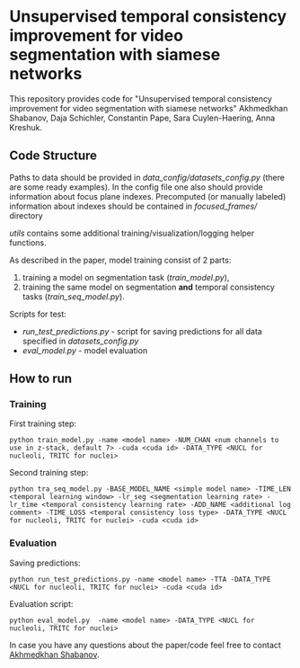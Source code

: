 # Unsupervised temporal consistency improvement for video segmentation with siamese networks

This repository provides code for "Unsupervised temporal consistency improvement for video segmentation with siamese networks" Akhmedkhan Shabanov, Daja Schichler, Constantin Pape, Sara Cuylen-Haering, Anna Kreshuk.

## Code Structure
Paths to data should be provided in *data_config/datasets_config.py* (there are some ready examples).
In the config file one also should provide information about focus plane indexes. Precomputed (or manually labeled) information about indexes should be contained in *focused_frames/* directory

*utils* contains some additional training/visualization/logging helper functions.

As described  in the paper, model training consist of 2 parts: 
1) training a model on segmentation task (*train_model.py*), 
2) training the same model on segmentation **and** temporal consistency tasks (*train_seq_model.py*). 

Scripts for test: 
* *run_test_predictions.py* - script for saving predictions for all data specified in *datasets_config.py*
* *eval_model.py* - model evaluation

## How to run

### Training
First training step:
```
python train_model.py -name <model name> -NUM_CHAN <num channels to use in z-stack, default 7> -cuda <cuda id> -DATA_TYPE <NUCL for nucleoli, TRITC for nuclei>
```

Second training step:
```
python tra_seq_model.py -BASE_MODEL_NAME <simple model name> -TIME_LEN <temporal learning window> -lr_seg <segmentation learning rate> -lr_time <temporal consistency learning rate> -ADD_NAME <additional log comment> -TIME_LOSS <temporal consistency loss type> -DATA_TYPE <NUCL for nucleoli, TRITC for nuclei> -cuda <cuda id>
```

### Evaluation
Saving predictions:
```
python run_test_predictions.py -name <model name> -TTA -DATA_TYPE <NUCL for nucleoli, TRITC for nuclei> -cuda <cuda id>
```
Evaluation script:
```
python eval_model.py  -name <model name> -DATA_TYPE <NUCL for nucleoli, TRITC for nuclei>
``` 

In case you have any questions about the paper/code feel free to contact [Akhmedkhan Shabanov](mailto:shabanov.ae@phystech.edu).